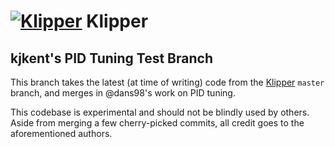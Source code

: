 # [![Klipper](docs/img/klipper-logo-small.png)](https://www.klipper3d.org/) Klipper
## kjkent's PID Tuning Test Branch

This branch takes the latest (at time of writing) code from the [Klipper](https://github.com/klipper3d/klipper) `master` branch, and merges in @dans98's work on PID tuning.

This codebase is experimental and should not be blindly used by others. Aside from merging a few cherry-picked commits, all credit goes to the aforementioned authors.

